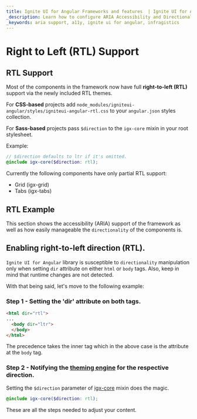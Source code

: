 ```yaml
---
title: Ignite UI for Angular Frameworks and features  | Ignite UI for Angular | Infragistics
_description: Learn how to configure ARIA Accessibility and Directionality of your application with Ignite UI for Angular
_keywords: aria support, a11y, ignite ui for angular, infragistics
---
```


# Right to Left (RTL) Support

## RTL Support 
Most of the components in the framework now have full **right-to-left (RTL)** support via the newly included RTL themes.

For **CSS-based** projects add `node_modules/igniteui-angular/styles/igniteui-angular-rtl.css` to your `angular.json` styles collection.

For **Sass-based** projects pass `$direction` to the `igx-core` mixin in your root stylesheet.

Example:

```scss
// $direction defaults to ltr if it's omitted.
@include igx-core($direction: rtl);
```

Currently the following components have only partial RTL support:

* Grid (igx-grid)
* Tabs (igx-tabs)

## RTL Example
This section shows the accessibility (ARIA) support of the framework as well as how easily manageable the `directionality` of the components is.

<div class="divider--half"></div>

<code-view style="height: 600px" 
           data-demos-base-url="{environment:demosBaseUrl}" 
           iframe-src="{environment:demosBaseUrl}/scheduling/calendar-rtl-sample" alt="Angular RTL Support Example">
</code-view>



## Enabling right-to-left direction (RTL).

`Ignite UI for Angular` library is susceptible to `directionality` manipulation only when setting `dir` attribute on either `html` or `body` tags. Also, keep in mind that runtime changes are not detected.

With that being said, let's move to the following example:

### Step 1 - Setting the 'dir' attribute on both tags.

```html
<html dir="rtl">
...
  <body dir="ltr">
  </body>
</html>
```

The precedence takes the inner tag which in the above case is the attribute at the `body` tag.

### Step 2 - Notifying the [theming engine](../../themes/index.md) for the respective direction.

Setting the `$direction` parameter of [igx-core]({environment:sassApiUrl}/index.html#mixin-igx-core) mixin does the magic.

```scss 
@include igx-core($direction: rtl);
```

These are all the steps needed to adjust your content.


